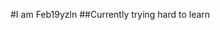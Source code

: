 #I am Feb19yzln
##Currently trying hard to learn

<!---
feb19yzln/feb19yzln is a ✨ special ✨ repository because its `README.md` (this file) appears on your GitHub profile.
You can click the Preview link to take a look at your changes.
--->
